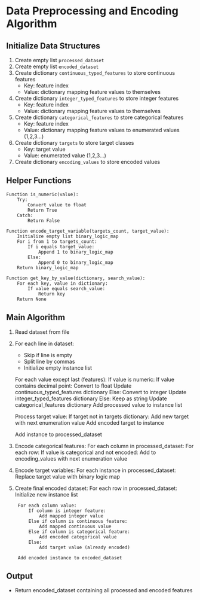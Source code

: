 # Data Preprocessing and Encoding Algorithm

## Initialize Data Structures
1. Create empty list `processed_dataset`
2. Create empty list `encoded_dataset`
3. Create dictionary `continuous_typed_features` to store continuous features
   - Key: feature index
   - Value: dictionary mapping feature values to themselves
4. Create dictionary `integer_typed_features` to store integer features
   - Key: feature index
   - Value: dictionary mapping feature values to themselves
5. Create dictionary `categorical_features` to store categorical features
   - Key: feature index
   - Value: dictionary mapping feature values to enumerated values (1,2,3...)
6. Create dictionary `targets` to store target classes
   - Key: target value
   - Value: enumerated value (1,2,3...)
7. Create dictionary `encoding_values` to store encoded values

## Helper Functions
```
Function is_numeric(value):
    Try:
        Convert value to float
        Return True
    Catch:
        Return False

Function encode_target_variable(targets_count, target_value):
    Initialize empty list binary_logic_map
    For i from 1 to targets_count:
        If i equals target_value:
            Append 1 to binary_logic_map
        Else:
            Append 0 to binary_logic_map
    Return binary_logic_map

Function get_key_by_value(dictionary, search_value):
    For each key, value in dictionary:
        If value equals search_value:
            Return key
    Return None
```

## Main Algorithm
1. Read dataset from file

2. For each line in dataset:
    - Skip if line is empty
    - Split line by commas
    - Initialize empty instance list
    
    For each value except last (features):
        If value is numeric:
            If value contains decimal point:
                Convert to float
                Update continuous_typed_features dictionary
            Else:
                Convert to integer
                Update integer_typed_features dictionary
        Else:
            Keep as string
            Update categorical_features dictionary
        Add processed value to instance list
    
    Process target value:
        If target not in targets dictionary:
            Add new target with next enumeration value
        Add encoded target to instance
    
    Add instance to processed_dataset

3. Encode categorical features:
    For each column in processed_dataset:
        For each row:
            If value is categorical and not encoded:
                Add to encoding_values with next enumeration value

4. Encode target variables:
    For each instance in processed_dataset:
        Replace target value with binary logic map

5. Create final encoded dataset:
    For each row in processed_dataset:
        Initialize new instance list
        
        For each column value:
            If column is integer feature:
                Add mapped integer value
            Else if column is continuous feature:
                Add mapped continuous value
            Else if column is categorical feature:
                Add encoded categorical value
            Else:
                Add target value (already encoded)
                
        Add encoded instance to encoded_dataset

## Output
- Return encoded_dataset containing all processed and encoded features
